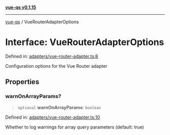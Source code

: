[**vue-qs v0.1.15**](../README.md)

***

[vue-qs](../README.md) / VueRouterAdapterOptions

# Interface: VueRouterAdapterOptions

Defined in: [adapters/vue-router-adapter.ts:8](https://github.com/iamsomraj/vue-qs/blob/479c0d0dd04c282413431d3d2112e6dc9639b922/src/adapters/vue-router-adapter.ts#L8)

Configuration options for the Vue Router adapter

## Properties

### warnOnArrayParams?

> `optional` **warnOnArrayParams**: `boolean`

Defined in: [adapters/vue-router-adapter.ts:10](https://github.com/iamsomraj/vue-qs/blob/479c0d0dd04c282413431d3d2112e6dc9639b922/src/adapters/vue-router-adapter.ts#L10)

Whether to log warnings for array query parameters (default: true)
